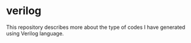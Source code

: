 # verilog
This repository describes more about the type of codes I have generated using Verilog language.
